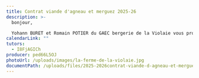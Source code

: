 ```yaml
---
title: Contrat viande d'agneau et merguez 2025-26
description: >-
  bonjour,

  Yohann BURET et Romain POTIER du GAEC bergerie de la Violaie vous proposent un nouveau contrat de colis viande d'agneau et de paquets de merguez
calendarLink: ""
tutors:
  - I8FjAGICh
producer: ped66L5OJ
photoUrl: /uploads/images/la-ferme-de-la-violaie.jpg
documentPath: /uploads/files/2025-2026contrat-viande-d-agneau-et-merguez-v2.pdf
---
```

